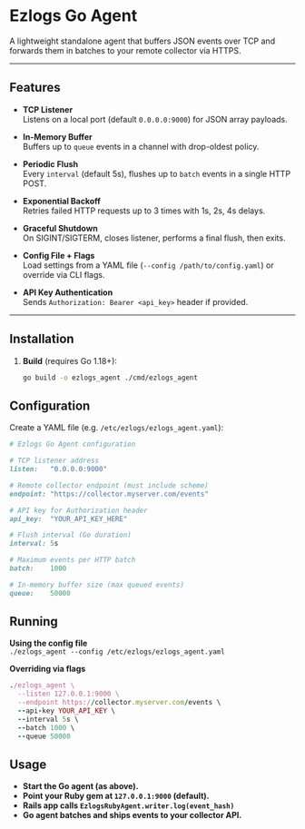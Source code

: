 # Ezlogs Go Agent

A lightweight standalone agent that buffers JSON events over TCP and
forwards them in batches to your remote collector via HTTPS.

---

## Features

- **TCP Listener**  
  Listens on a local port (default `0.0.0.0:9000`) for JSON array payloads.

- **In-Memory Buffer**  
  Buffers up to `queue` events in a channel with drop-oldest policy.

- **Periodic Flush**  
  Every `interval` (default 5s), flushes up to `batch` events in a single HTTP POST.

- **Exponential Backoff**  
  Retries failed HTTP requests up to 3 times with 1s, 2s, 4s delays.

- **Graceful Shutdown**  
  On SIGINT/SIGTERM, closes listener, performs a final flush, then exits.

- **Config File + Flags**  
  Load settings from a YAML file (`--config /path/to/config.yaml`) or override via CLI flags.

- **API Key Authentication**  
  Sends `Authorization: Bearer <api_key>` header if provided.

---

## Installation

1. **Build** (requires Go 1.18+):
   ```bash
   go build -o ezlogs_agent ./cmd/ezlogs_agent

## Configuration
Create a YAML file (e.g. ```/etc/ezlogs/ezlogs_agent.yaml```):
```ruby
# Ezlogs Go Agent configuration

# TCP listener address
listen:   "0.0.0.0:9000"

# Remote collector endpoint (must include scheme)
endpoint: "https://collector.myserver.com/events"

# API key for Authorization header
api_key:  "YOUR_API_KEY_HERE"

# Flush interval (Go duration)
interval: 5s

# Maximum events per HTTP batch
batch:    1000

# In-memory buffer size (max queued events)
queue:    50000
```

## Running
**Using the config file**  
```./ezlogs_agent --config /etc/ezlogs/ezlogs_agent.yaml```

**Overriding via flags**  
```ruby
./ezlogs_agent \
  --listen 127.0.0.1:9000 \
  --endpoint https://collector.myserver.com/events \
  --api-key YOUR_API_KEY \
  --interval 5s \
  --batch 1000 \
  --queue 50000
```

## Usage
- **Start the Go agent (as above).** 
- **Point your Ruby gem at ```127.0.0.1:9000``` (default).** 
- **Rails app calls ```EzlogsRubyAgent.writer.log(event_hash)```** 
- **Go agent batches and ships events to your collector API.** 

